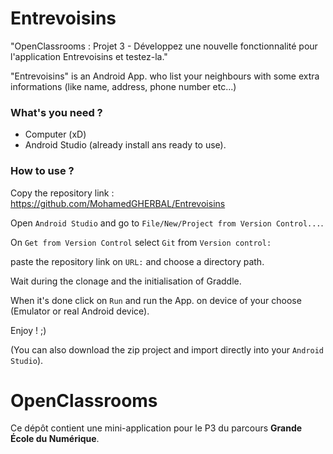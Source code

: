 # Entrevoisins

"OpenClassrooms : Projet 3 - Développez une nouvelle fonctionnalité pour l'application Entrevoisins et testez-la."



"Entrevoisins" is an Android App. who list your neighbours with some extra informations (like name, address, phone number etc...)



### What's you need ?

* Computer (xD)
* Android Studio (already install ans ready to use).

### How to use ?

Copy the repository link : https://github.com/MohamedGHERBAL/Entrevoisins

Open `Android Studio` and go to `File/New/Project from Version Control...`.

On `Get from Version Control` select `Git` from `Version control:`

paste the repository link on `URL:` and choose a directory path.

Wait during the clonage and the initialisation of Graddle.

When it's done click on `Run` and run the App. on device of your choose (Emulator or real Android device).

Enjoy ! ;)

(You can also download the zip project and import directly into your `Android Studio`).

# OpenClassrooms

Ce dépôt contient une mini-application pour le P3 du parcours **Grande École du Numérique**.
